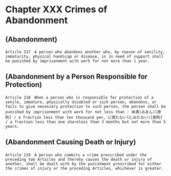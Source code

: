 # Chapter XXX Crimes of Abandonment

## (Abandonment)
```
Article 217　A person who abandons another who, by reason of senility, immaturity, physical handicap or disease, is in need of support shall be punished by imprisonment with work for not more than 1 year.
```
## (Abandonment by a Person Responsible for Protection)
```
Article 218　When a person who is responsible for protection of a senile, immature, physically disabled or sick person, abandons, or fails to give necessary protection to such person, the person shall be punished by imprisonment with work for not less than : 未満(みまん)[原則] / a fraction less than ten thousand yen, に満たない(にみたない)[原則] / a fraction less than one shareless than 3 months but not more than 5 years.
```
## (Abandonment Causing Death or Injury)
```
Article 219　A person who commits a crime prescribed under the preceding two Articles and thereby causes the death or injury of another, shall be dealt with by the punishment prescribed for either the crimes of injury or the preceding Articles, whichever is greater.
```
